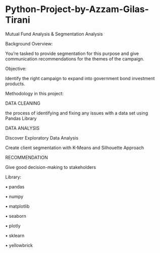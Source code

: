 # Python-Project-by-Azzam-Gilas-Tirani
Mutual  Fund Analysis &amp; Segmentation Analysis

Background Overview:

You’re tasked to provide segmentation for this purpose and give communication recommendations for the themes of the campaign.

Objective:

Identify the right campaign to expand into government bond investment products.

Methodology in this project:

DATA CLEANING

the process of  identifying and fixing  any issues with a data set using Pandas Library

DATA ANALYSIS

Discover Exploratory Data Analysis

Create client segmentation with K-Means and Silhouette Approach

RECOMMENDATION

Give good decision-making to stakeholders

Library:

• pandas

• numpy

• matplotlib

• seaborn

• plotly

• sklearn

• yellowbrick
